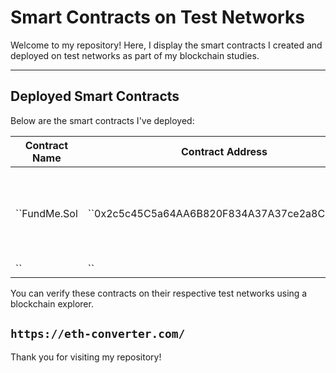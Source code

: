 # Smart Contracts on Test Networks

Welcome to my repository! Here, I display the smart contracts I created and deployed on test networks as part of my blockchain studies.

---

## Deployed Smart Contracts
Below are the smart contracts I've deployed:

| Contract Name      | Contract Address                              | Network                  | Description               |
|--------------------|----------------------------------------------|-------------------------|---------------------------|
| ``FundMe.Sol       | ``0x2c5c45C5a64AA6B820F834A37A37ce2a8C3f26EB | ``Sapolia               | `Get funds from users, withdraw funds and set a minimum funding value in USD`|
| ``                 | ``                                           | ``                      | ``                        |

You can verify these contracts on their respective test networks using a blockchain explorer.

``https://eth-converter.com/``
---

Thank you for visiting my repository!
